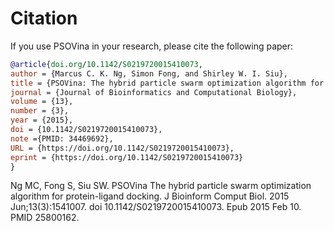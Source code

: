 # Citation

If you use PSOVina in your research, please cite the following paper:

```bibtex
@article{doi.org/10.1142/S0219720015410073,
author = {Marcus C. K. Ng, Simon Fong, and Shirley W. I. Siu},
title = {PSOVina: The hybrid particle swarm optimization algorithm for protein–ligand docking},
journal = {Journal of Bioinformatics and Computational Biology},
volume = {13},
number = {3},
year = {2015},
doi = {10.1142/S0219720015410073},
note ={PMID: 34469692},
URL = {https://doi.org/10.1142/S0219720015410073},
eprint = {https://doi.org/10.1142/S0219720015410073}
}
```

Ng MC, Fong S, Siu SW. PSOVina The hybrid particle swarm optimization algorithm for protein-ligand docking. J Bioinform Comput Biol. 2015 Jun;13(3):1541007. doi 10.1142/S0219720015410073. Epub 2015 Feb 10. PMID 25800162.